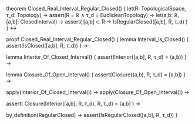 theorem Closed_Real_Interval_Regular_Closed() {
  let(R: TopologicalSpace, τ_d: Topology) →
  assert(R = ℝ ∧ τ_d = EuclideanTopology) →
  let(a,b: ℝ, [a,b]: ClosedInterval) →
  assert(
    [a,b] ⊂ R → IsRegularClosed([a,b], R, τ_d)
  )
} ↔

proof Closed_Real_Interval_Regular_Closed() {
  lemma Interval_Is_Closed() {
    assert(IsClosed([a,b], R, τ_d))
  } →
  
  lemma Interior_Of_Closed_Interval() {
    assert(Interior([a,b], R, τ_d) = (a,b))
  } →
  
  lemma Closure_Of_Open_Interval() {
    assert(Closure((a,b), R, τ_d) = [a,b])
  } →
  
  apply(Interior_Of_Closed_Interval()) →
  apply(Closure_Of_Open_Interval()) →
  
  assert(
    Closure(Interior([a,b], R, τ_d), R, τ_d) = [a,b]
  ) →
  
  by_definition(RegularClosed) →
  assert(IsRegularClosed([a,b], R, τ_d))
}